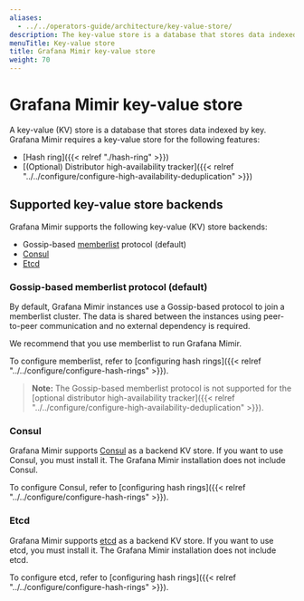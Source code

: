 ```yaml
---
aliases:
  - ../../operators-guide/architecture/key-value-store/
description: The key-value store is a database that stores data indexed by key.
menuTitle: Key-value store
title: Grafana Mimir key-value store
weight: 70
---
```


# Grafana Mimir key-value store

A key-value (KV) store is a database that stores data indexed by key.
Grafana Mimir requires a key-value store for the following features:

- [Hash ring]({{< relref "./hash-ring" >}})
- [(Optional) Distributor high-availability tracker]({{< relref "../../configure/configure-high-availability-deduplication" >}})

## Supported key-value store backends

Grafana Mimir supports the following key-value (KV) store backends:

- Gossip-based [memberlist](https://github.com/hashicorp/memberlist) protocol (default)
- [Consul](https://www.consul.io)
- [Etcd](https://etcd.io)

### Gossip-based memberlist protocol (default)

By default, Grafana Mimir instances use a Gossip-based protocol to join a memberlist cluster.
The data is shared between the instances using peer-to-peer communication and no external dependency is required.

We recommend that you use memberlist to run Grafana Mimir.

To configure memberlist, refer to [configuring hash rings]({{< relref "../../configure/configure-hash-rings" >}}).

> **Note:** The Gossip-based memberlist protocol is not supported for the [optional distributor high-availability tracker]({{< relref "../../configure/configure-high-availability-deduplication" >}}).

### Consul

Grafana Mimir supports [Consul](https://www.consul.io) as a backend KV store.
If you want to use Consul, you must install it. The Grafana Mimir installation does not include Consul.

To configure Consul, refer to [configuring hash rings]({{< relref "../../configure/configure-hash-rings" >}}).

### Etcd

Grafana Mimir supports [etcd](https://etcd.io) as a backend KV store.
If you want to use etcd, you must install it. The Grafana Mimir installation does not include etcd.

To configure etcd, refer to [configuring hash rings]({{< relref "../../configure/configure-hash-rings" >}}).
